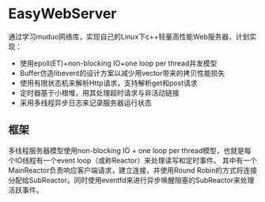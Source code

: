 # EasyWebServer
通过学习muduo网络库，实现自己的Linux下c++轻量高性能Web服务器，计划实现：
* 使用epoll(ET)+non-blocking IO+one loop per thread并发模型
* Buffer仿造libevent的设计方案以减少用vector带来的拷贝性能损失
* 使用有限状态机来解析Http请求，支持解析get和post请求
* 定时器基于小根堆，用其处理超时请求与非活动链接
* 采用多线程异步日志来记录服务器运行状态

## 框架
多线程服务器模型使用non-blocking IO + one loop per thread模型，也就是每个IO线程有一个event loop（或称Reactor）来处理读写和定时事件。
其中有一个MainReactor负责响应客户端请求，建立连接，并使用Round Robin的方式将连接分配给SubReactor。同时使用eventfd来进行异步唤醒阻塞的SubReactor来处理活跃事件。

